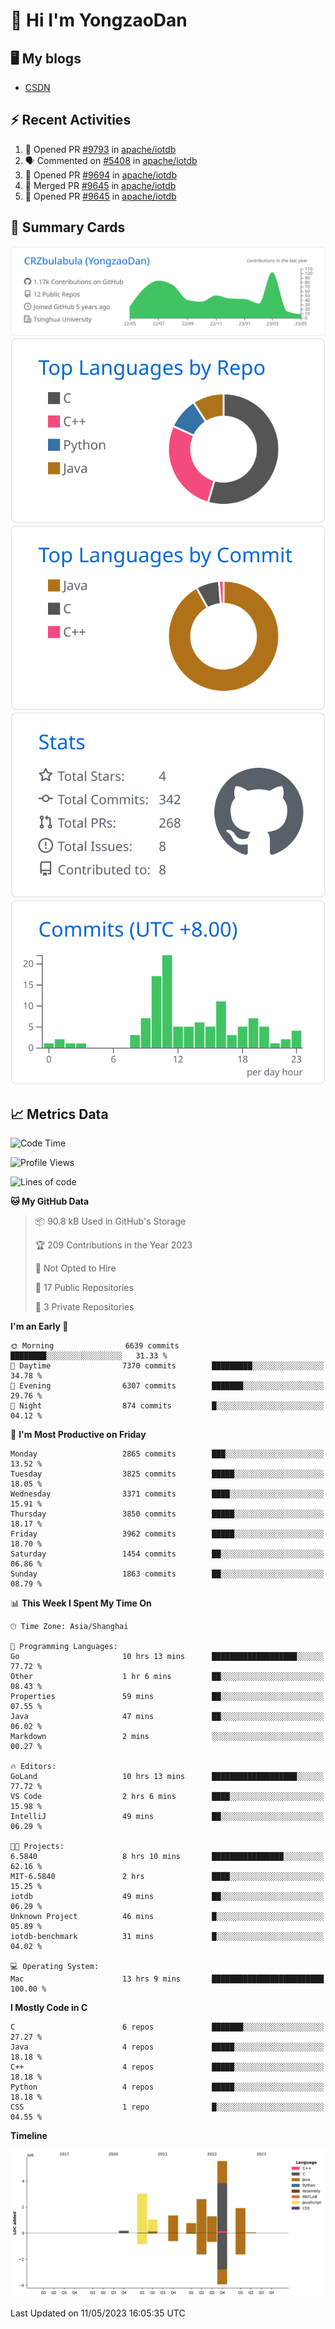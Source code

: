 # 👋 Hi I'm YongzaoDan

## 🖥 My blogs
  + [CSDN](https://blog.csdn.net/CRZbulabula?type=blog)

## ⚡ Recent Activities
<!--START_SECTION:activity-->
1. 💪 Opened PR [#9793](https://github.com/apache/iotdb/pull/9793) in [apache/iotdb](https://github.com/apache/iotdb)
2. 🗣 Commented on [#5408](https://github.com/apache/iotdb/issues/5408) in [apache/iotdb](https://github.com/apache/iotdb)
3. 💪 Opened PR [#9694](https://github.com/apache/iotdb/pull/9694) in [apache/iotdb](https://github.com/apache/iotdb)
4. 🎉 Merged PR [#9645](https://github.com/apache/iotdb/pull/9645) in [apache/iotdb](https://github.com/apache/iotdb)
5. 💪 Opened PR [#9645](https://github.com/apache/iotdb/pull/9645) in [apache/iotdb](https://github.com/apache/iotdb)
<!--END_SECTION:activity-->

## 🎑 Summary Cards

[![](https://raw.githubusercontent.com/CRZbulabula/CRZbulabula/main/profile-summary-card-output/github/0-profile-details.svg)](https://github.com/vn7n24fzkq/github-profile-summary-cards)
[![](https://raw.githubusercontent.com/CRZbulabula/CRZbulabula/main/profile-summary-card-output/github/1-repos-per-language.svg)](https://github.com/vn7n24fzkq/github-profile-summary-cards) [![](https://raw.githubusercontent.com/CRZbulabula/CRZbulabula/main/profile-summary-card-output/github/2-most-commit-language.svg)](https://github.com/vn7n24fzkq/github-profile-summary-cards)
[![](https://raw.githubusercontent.com/CRZbulabula/CRZbulabula/main/profile-summary-card-output/github/3-stats.svg)](https://github.com/vn7n24fzkq/github-profile-summary-cards) [![](https://raw.githubusercontent.com/CRZbulabula/CRZbulabula/main/profile-summary-card-output/github/4-productive-time.svg)](https://github.com/vn7n24fzkq/github-profile-summary-cards)

## 📈 Metrics Data

<!--START_SECTION:waka-->
![Code Time](http://img.shields.io/badge/Code%20Time-114%20hrs%2022%20mins-blue)

![Profile Views](http://img.shields.io/badge/Profile%20Views-6-blue)

![Lines of code](https://img.shields.io/badge/From%20Hello%20World%20I%27ve%20Written-17.7%20million%20lines%20of%20code-blue)

**🐱 My GitHub Data** 

> 📦 90.8 kB Used in GitHub's Storage 
 > 
> 🏆 209 Contributions in the Year 2023
 > 
> 🚫 Not Opted to Hire
 > 
> 📜 17 Public Repositories 
 > 
> 🔑 3 Private Repositories 
 > 
**I'm an Early 🐤** 

```text
🌞 Morning                6639 commits        ████████░░░░░░░░░░░░░░░░░   31.33 % 
🌆 Daytime                7370 commits        █████████░░░░░░░░░░░░░░░░   34.78 % 
🌃 Evening                6307 commits        ███████░░░░░░░░░░░░░░░░░░   29.76 % 
🌙 Night                  874 commits         █░░░░░░░░░░░░░░░░░░░░░░░░   04.12 % 
```
📅 **I'm Most Productive on Friday** 

```text
Monday                   2865 commits        ███░░░░░░░░░░░░░░░░░░░░░░   13.52 % 
Tuesday                  3825 commits        █████░░░░░░░░░░░░░░░░░░░░   18.05 % 
Wednesday                3371 commits        ████░░░░░░░░░░░░░░░░░░░░░   15.91 % 
Thursday                 3850 commits        █████░░░░░░░░░░░░░░░░░░░░   18.17 % 
Friday                   3962 commits        █████░░░░░░░░░░░░░░░░░░░░   18.70 % 
Saturday                 1454 commits        ██░░░░░░░░░░░░░░░░░░░░░░░   06.86 % 
Sunday                   1863 commits        ██░░░░░░░░░░░░░░░░░░░░░░░   08.79 % 
```


📊 **This Week I Spent My Time On** 

```text
🕑︎ Time Zone: Asia/Shanghai

💬 Programming Languages: 
Go                       10 hrs 13 mins      ███████████████████░░░░░░   77.72 % 
Other                    1 hr 6 mins         ██░░░░░░░░░░░░░░░░░░░░░░░   08.43 % 
Properties               59 mins             ██░░░░░░░░░░░░░░░░░░░░░░░   07.55 % 
Java                     47 mins             ██░░░░░░░░░░░░░░░░░░░░░░░   06.02 % 
Markdown                 2 mins              ░░░░░░░░░░░░░░░░░░░░░░░░░   00.27 % 

🔥 Editors: 
GoLand                   10 hrs 13 mins      ███████████████████░░░░░░   77.72 % 
VS Code                  2 hrs 6 mins        ████░░░░░░░░░░░░░░░░░░░░░   15.98 % 
IntelliJ                 49 mins             ██░░░░░░░░░░░░░░░░░░░░░░░   06.29 % 

🐱‍💻 Projects: 
6.5840                   8 hrs 10 mins       ████████████████░░░░░░░░░   62.16 % 
MIT-6.5840               2 hrs               ████░░░░░░░░░░░░░░░░░░░░░   15.25 % 
iotdb                    49 mins             ██░░░░░░░░░░░░░░░░░░░░░░░   06.29 % 
Unknown Project          46 mins             █░░░░░░░░░░░░░░░░░░░░░░░░   05.89 % 
iotdb-benchmark          31 mins             █░░░░░░░░░░░░░░░░░░░░░░░░   04.02 % 

💻 Operating System: 
Mac                      13 hrs 9 mins       █████████████████████████   100.00 % 
```

**I Mostly Code in C** 

```text
C                        6 repos             ███████░░░░░░░░░░░░░░░░░░   27.27 % 
Java                     4 repos             █████░░░░░░░░░░░░░░░░░░░░   18.18 % 
C++                      4 repos             █████░░░░░░░░░░░░░░░░░░░░   18.18 % 
Python                   4 repos             █████░░░░░░░░░░░░░░░░░░░░   18.18 % 
CSS                      1 repo              █░░░░░░░░░░░░░░░░░░░░░░░░   04.55 % 
```



**Timeline**

![Lines of Code chart](https://raw.githubusercontent.com/CRZbulabula/CRZbulabula/main/assets/bar_graph.png)


 Last Updated on 11/05/2023 16:05:35 UTC
<!--END_SECTION:waka-->

